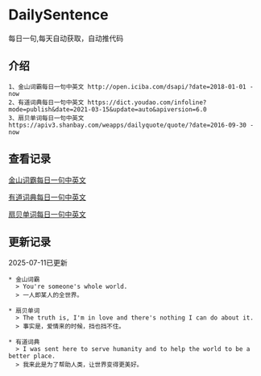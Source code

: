 # DailySentence

每日一句,每天自动获取，自动推代码

## 介绍

```
1、金山词霸每日一句中英文 http://open.iciba.com/dsapi/?date=2018-01-01 - now
2、有道词典每日一句中英文 https://dict.youdao.com/infoline?mode=publish&date=2021-03-15&update=auto&apiversion=6.0
3、扇贝单词每日一句中英文 https://apiv3.shanbay.com/weapps/dailyquote/quote/?date=2016-09-30 - now
```

## 查看记录

[金山词霸每日一句中英文](./data/iciba/)

[有道词典每日一句中英文](./data/youdao/)

[扇贝单词每日一句中英文](./data/shanbay/)

## 更新记录
2025-07-11已更新 
```
* 金山词霸
  > You're someone's whole world.
  > 一人即某人的全世界。

* 扇贝单词
  > The truth is, I'm in love and there's nothing I can do about it.
  > 事实是，爱情来的时候，挡也挡不住。

* 有道词典
  > I was sent here to serve humanity and to help the world to be a better place.
  > 我来此是为了帮助人类，让世界变得更美好。

```
